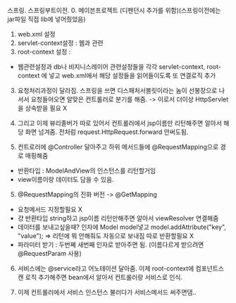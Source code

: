 스프링. 스프링부트이전.
0. 메이븐프로젝트 (디펜던시 추가를 위함)(스프링이전에는 jar파일 직접 lib에 넣어줬었음)
1.  web.xml 설정
2. servlet-context설정  : 웹과 관련 
3. root-context 설정 : 
- 웹관련설정과 db나 비지니스레이어 관련설정들을 각각 servlet-context, root-context 에 넣고 web.xml에서 해당 설정들을 읽어들이도록 또 연결로직 추가

3. 요청처리과정이 달라짐. 스프링을 쓰면 디스패처서블릿이라는 놈이 선봉장으로 나서서 요청들어오면 알맞은 컨트롤러로 분기를 해줌. -> 이로서 더이상 HttpServlet을 상속받을 필요 X
4. 그리고 이제 뷰리졸버가 따로 있어서 컨트롤러에서 jsp이름만 리턴해주면 알아서 해당 화면 넘겨줌. 전처럼 request.HttpRequest.forward 안써도됨.


5. 컨트로러에 @Controller 달아주고 하위 메서드들에 @RequestMapping으로 경로 매핑해줌
- 반환타입 : ModelAndView의 인스턴스를 리턴할거임 
- view이름이랑 데이터도 담을 수 있음.

5. @RequestMapping의 진화 버전 -> @GetMapping 
- 요청메서드 지정할필요 X
- 걍 반환타입 string하고 jsp이름 리턴만해주면 알아서 viewResolver 연결해줌 
- 데이터를 보내고싶을때? 인자에 Model model넣고 model.addAttribute("key", "value");  => 리턴에 뭐 안해줘도 자동으로 보내짐 따로 반환할필요 X 
- 파라미터 받기 : 두번쩨 새번째 인자로 받아주면 됨. (이름다르게 받으려면 @RequestParam 사용)

6. 서비스에는 @service라고 어노테이션 달아줌. 이제 root-context에 컴포넌트스캔 로직 추가해주면 bean에서 알아서 컨트롤러랑 서비스로 인식. 

7. 이제 컨트롤러에서 서비스 인스턴스 불러다가 서비스메서드 써주면댐..